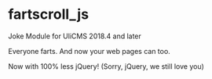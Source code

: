 # fartscroll_js

Joke Module for UliCMS 2018.4 and later

Everyone farts. And now your web pages can too.

Now with 100% less jQuery! (Sorry, jQuery, we still love you)
